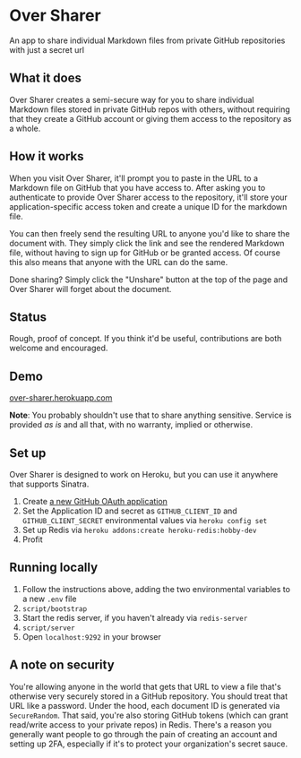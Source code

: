# Over Sharer

An app to share individual Markdown files from private GitHub repositories with just a secret url

## What it does

Over Sharer creates a semi-secure way for you to share individual Markdown files stored in private GitHub repos with others, without requiring that they create a GitHub account or giving them access to the repository as a whole.

## How it works

When you visit Over Sharer, it'll prompt you to paste in the URL to a Markdown file on GitHub that you have access to. After asking you to authenticate to provide Over Sharer access to the repository, it'll store your application-specific access token and create a unique ID for the markdown file.

You can then freely send the resulting URL to anyone you'd like to share the document with. They simply click the link and see the rendered Markdown file, without having to sign up for GitHub or be granted access. Of course this also means that anyone with the URL can do the same.

Done sharing? Simply click the "Unshare" button at the top of the page and Over Sharer will forget about the document.

## Status

Rough, proof of concept. If you think it'd be useful, contributions are both welcome and encouraged.

## Demo

[over-sharer.herokuapp.com](https://over-sharer.herokuapp.com/)

**Note**: You probably shouldn't use that to share anything sensitive. Service is provided *as is* and all that, with no warranty, implied or otherwise.

## Set up

Over Sharer is designed to work on Heroku, but you can use it anywhere that supports Sinatra.

1. Create [a new GitHub OAuth application](https://github.com/settings/applications/new)
2. Set the Application ID and secret as `GITHUB_CLIENT_ID` and `GITHUB_CLIENT_SECRET` environmental values via `heroku config set`
3. Set up Redis via `heroku addons:create heroku-redis:hobby-dev`
3. Profit

## Running locally

1. Follow the instructions above, adding the two environmental variables to a new `.env` file
1. `script/bootstrap`
2. Start the redis server, if you haven't already via `redis-server`
2. `script/server`
3. Open `localhost:9292` in your browser

## A note on security

You're allowing anyone in the world that gets that URL to view a file that's otherwise very securely stored in a GitHub repository. You should treat that URL like a password. Under the hood, each document ID is generated via `SecureRandom`. That said, you're also storing GitHub tokens (which can grant read/write access to your private repos) in Redis. There's a reason you generally want people to go through the pain of creating an account and setting up 2FA, especially if it's to protect your organization's secret sauce.
